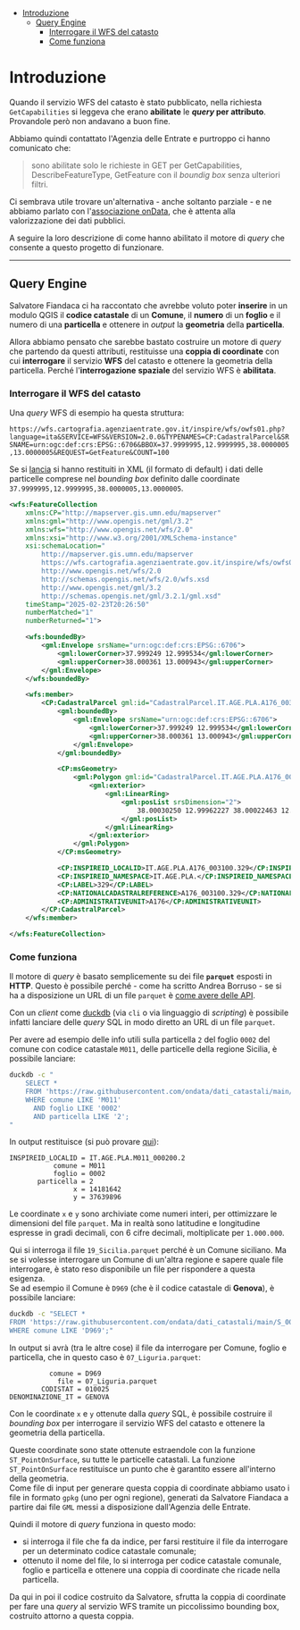 - [Introduzione](#introduzione)
  - [Query Engine](#query-engine)
    - [Interrogare il WFS del catasto](#interrogare-il-wfs-del-catasto)
    - [Come funziona](#come-funziona)


# Introduzione

Quando il servizio WFS del catasto è stato pubblicato, nella richiesta `GetCapabilities` si leggeva che erano **abilitate** le ***query* per attributo**.<br>
Provandole però non andavano a buon fine.

Abbiamo quindi contattato l'Agenzia delle Entrate e purtroppo ci hanno comunicato che:

>sono abilitate solo le richieste in GET per GetCapabilities, DescribeFeatureType, GetFeature con il *boundig box* senza ulteriori filtri.

Ci sembrava utile trovare un'alternativa - anche soltanto parziale - e ne abbiamo parlato con l'[associazione onData](https://ondata.substack.com/), che è attenta alla valorizzazione dei dati pubblici.

A seguire la loro descrizione di come hanno abilitato il motore di *query* che consente a questo progetto di funzionare.

---

## Query Engine

Salvatore Fiandaca ci ha raccontato che avrebbe voluto poter **inserire** in un modulo QGIS il **codice catastale** di un **Comune**, il **numero** di un **foglio** e il numero di una **particella** e ottenere in *output* la **geometria** della **particella**.

Allora abbiamo pensato che sarebbe bastato costruire un motore di *query* che partendo da questi attributi, restituisse una **coppia di coordinate** con cui **interrogare** il servizio **WFS** del catasto e ottenere la geometria della particella. Perché l'**interrogazione** **spaziale** del servizio WFS è **abilitata**.

### Interrogare il WFS del catasto

Una *query* WFS di esempio ha questa struttura:

`https://wfs.cartografia.agenziaentrate.gov.it/inspire/wfs/owfs01.php?language=ita&SERVICE=WFS&VERSION=2.0.0&TYPENAMES=CP:CadastralParcel&SRSNAME=urn:ogc:def:crs:EPSG::6706&BBOX=37.9999995,12.9999995,38.0000005,13.0000005&REQUEST=GetFeature&COUNT=100`

Se si [lancia](https://wfs.cartografia.agenziaentrate.gov.it/inspire/wfs/owfs01.php?language=ita&SERVICE=WFS&VERSION=2.0.0&TYPENAMES=CP:CadastralParcel&SRSNAME=urn:ogc:def:crs:EPSG::6706&BBOX=37.9999995,12.9999995,38.0000005,13.0000005&REQUEST=GetFeature&COUNT=100) si hanno restituiti in XML (il formato di default) i dati delle particelle comprese nel *bounding box* definito dalle coordinate `37.9999995,12.9999995,38.0000005,13.0000005`.

```xml
<wfs:FeatureCollection
    xmlns:CP="http://mapserver.gis.umn.edu/mapserver"
    xmlns:gml="http://www.opengis.net/gml/3.2"
    xmlns:wfs="http://www.opengis.net/wfs/2.0"
    xmlns:xsi="http://www.w3.org/2001/XMLSchema-instance"
    xsi:schemaLocation="
        http://mapserver.gis.umn.edu/mapserver
        https://wfs.cartografia.agenziaentrate.gov.it/inspire/wfs/owfs01.php?SERVICE=WFS&VERSION=2.0.0&REQUEST=DescribeFeatureType&TYPENAME=CP:CadastralParcel&OUTPUTFORMAT=application%2Fgml%2Bxml%3B%20version%3D3.2
        http://www.opengis.net/wfs/2.0
        http://schemas.opengis.net/wfs/2.0/wfs.xsd
        http://www.opengis.net/gml/3.2
        http://schemas.opengis.net/gml/3.2.1/gml.xsd"
    timeStamp="2025-02-23T20:26:50"
    numberMatched="1"
    numberReturned="1">

    <wfs:boundedBy>
        <gml:Envelope srsName="urn:ogc:def:crs:EPSG::6706">
            <gml:lowerCorner>37.999249 12.999534</gml:lowerCorner>
            <gml:upperCorner>38.000361 13.000943</gml:upperCorner>
        </gml:Envelope>
    </wfs:boundedBy>

    <wfs:member>
        <CP:CadastralParcel gml:id="CadastralParcel.IT.AGE.PLA.A176_003100.329">
            <gml:boundedBy>
                <gml:Envelope srsName="urn:ogc:def:crs:EPSG::6706">
                    <gml:lowerCorner>37.999249 12.999534</gml:lowerCorner>
                    <gml:upperCorner>38.000361 13.000943</gml:upperCorner>
                </gml:Envelope>
            </gml:boundedBy>

            <CP:msGeometry>
                <gml:Polygon gml:id="CadastralParcel.IT.AGE.PLA.A176_003100.329.1" srsName="urn:ogc:def:crs:EPSG::6706">
                    <gml:exterior>
                        <gml:LinearRing>
                            <gml:posList srsDimension="2">
                                38.00030250 12.99962227 38.00022463 12.99953415 37.99924858 13.00089595 37.99928465 13.00094337 38.00036148 12.99969166 38.00030250 12.99962227
                            </gml:posList>
                        </gml:LinearRing>
                    </gml:exterior>
                </gml:Polygon>
            </CP:msGeometry>

            <CP:INSPIREID_LOCALID>IT.AGE.PLA.A176_003100.329</CP:INSPIREID_LOCALID>
            <CP:INSPIREID_NAMESPACE>IT.AGE.PLA.</CP:INSPIREID_NAMESPACE>
            <CP:LABEL>329</CP:LABEL>
            <CP:NATIONALCADASTRALREFERENCE>A176_003100.329</CP:NATIONALCADASTRALREFERENCE>
            <CP:ADMINISTRATIVEUNIT>A176</CP:ADMINISTRATIVEUNIT>
        </CP:CadastralParcel>
    </wfs:member>

</wfs:FeatureCollection>

```

### Come funziona

Il motore di *query* è basato semplicemente su dei file **`parquet`** esposti in **HTTP**. Questo è possibile perché - come ha scritto Andrea Borruso - se si ha a disposizione un URL di un file `parquet` è [come avere delle API](https://aborruso.github.io/posts/duckdb-intro-csv/#%C3%A8-come-avere-delle-api).

Con un *client* come [duckdb](https://duckdb.org/) (via `cli` o via linguaggio di *scripting*) è possibile infatti lanciare delle *query* SQL in modo diretto an URL di un file `parquet`.

Per avere ad esempio delle info utili sulla particella `2` del foglio `0002` del comune con codice catastale `M011`, delle particelle della regione Sicilia, è possibile lanciare:

```bash
duckdb -c "
    SELECT *
    FROM 'https://raw.githubusercontent.com/ondata/dati_catastali/main/S_0000_ITALIA/anagrafica/19_Sicilia.parquet'
    WHERE comune LIKE 'M011'
      AND foglio LIKE '0002'
      AND particella LIKE '2';
"
```

In output restituisce (si può provare [qui](https://sql-workbench.com/#queries=v0,SELECT-*-FROM-'https%3A%2F%2Fraw.githubusercontent.com%2Fondata%2Fdati_catastali%2Fmain%2FS_0000_ITALIA%2Fanagrafica%2F19_Sicilia.parquet'---where-comune-like-'M011'-and---foglio-like-'0002'-and---particella-like-'2'~)):

```
INSPIREID_LOCALID = IT.AGE.PLA.M011_000200.2
           comune = M011
           foglio = 0002
       particella = 2
                x = 14181642
                y = 37639896
```

Le coordinate `x` e `y` sono archiviate come numeri interi, per ottimizzare le dimensioni del file `parquet`. Ma in realtà sono latitudine e longitudine espresse in gradi decimali, con 6 cifre decimali, moltiplicate per `1.000.000`.

Qui si interroga il file `19_Sicilia.parquet` perché è un Comune siciliano. Ma se si volesse interrogare un Comune di un'altra regione e sapere quale file interrogare, è stato reso disponibile un file per rispondere a questa esigenza.<br>
Se ad esempio il Comune è `D969` (che è il codice catastale di **Genova**), è possibile lanciare:

```bash
duckdb -c "SELECT *
FROM 'https://raw.githubusercontent.com/ondata/dati_catastali/main/S_0000_ITALIA/anagrafica/index.parquet'
WHERE comune LIKE 'D969';"
```

In output si avrà (tra le altre cose) il file da interrogare per Comune, foglio e particella, che in questo caso è `07_Liguria.parquet`:

```
          comune = D969
            file = 07_Liguria.parquet
        CODISTAT = 010025
DENOMINAZIONE_IT = GENOVA
```

Con le coordinate `x` e `y` ottenute dalla *query* SQL, è possibile costruire il *bounding box* per interrogare il servizio WFS del catasto e ottenere la geometria della particella.

Queste coordinate sono state ottenute estraendole con la funzione `ST_PointOnSurface`, su tutte le particelle catastali. La funzione `ST_PointOnSurface` restituisce un punto che è garantito essere all'interno della geometria. <br>
Come file di input per generare questa coppia di coordinate abbiamo usato i file in formato `gpkg` (uno per ogni regione), generati da Salvatore Fiandaca a partire dai file `GML` messi a disposizione dall'Agenzia delle Entrate.

Quindi il motore di *query* funziona in questo modo:

- si interroga il file che fa da indice, per farsi restituire il file da interrogare per un determinato codice catastale comunale;
- ottenuto il nome del file, lo si interroga per codice catastale comunale, foglio e particella e ottenere una coppia di coordinate che ricade nella particella.

Da qui in poi il codice costruito da Salvatore, sfrutta la coppia di coordinate per fare una *query* al servizio WFS tramite un piccolissimo bounding box, costruito attorno a questa coppia.
